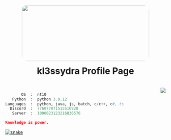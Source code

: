 <p align="center">
<img src="https://24.media.tumblr.com/a75cd7561ad5a1bead5365a1412dc30a/tumblr_msktsqpTDV1rkoqaeo1_400.gif" style="border-radius: 16px; padding-bottom: 0px" width="400" height="176" >
</p>
<h1 align="center" style="padding-top:0px; margin-top: 0px; ">kl3ssydra Profile Page</h1>

<br>

<img align="right" src="https://github-readme-stats.vercel.app/api?username=kl3ssydra&count_private=true&bg_color=30,595959,2e2c2c&title_color=fff&text_color=fff">
<p align="center">

```python
       OS  :  nt10
   Python  :  python 3.9.12
Languages  :  python, java, js, batch, c/c++, c#, ts
  Discord  :  776077071515516928
   Server  :  1000023123216830576
```

```json
Knowledge is power.
```

<a href="https://discord.gg/S7sb24pCzn" target="_blank"><img src="https://github.com/kl3ssydra/kl3ssydra/blob/output/github-contribution-grid-snake.svg" alt="snake"></a>

</a>
    
<br>
<br>    
<br>
<br>
<br>
<br>
<br> 

